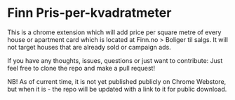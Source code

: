 # Finn Pris-per-kvadratmeter

This is a chrome extension which will add price per square metre of every house or apartment card which is located at Finn.no > Boliger til salgs. It will not target houses that are already sold or campaign ads. 

If you have any thoughts, issues, questions or just want to contribute: Just feel free to clone the repo and make a pull request!

NB! As of current time, it is not yet published publicly on Chrome Webstore, but when it is - the repo will be updated with a link to it for public download. 